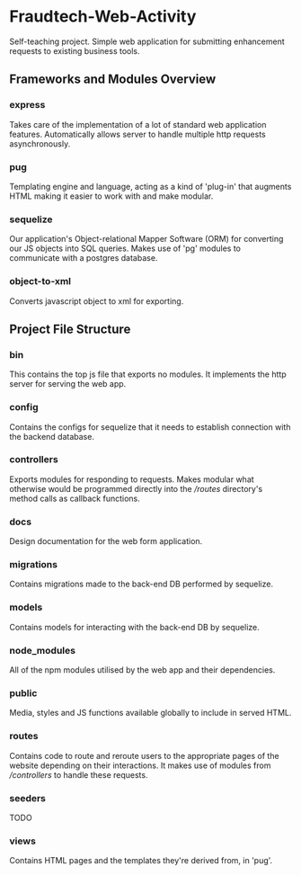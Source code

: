 # Fraudtech-Web-Activity
Self-teaching project. Simple web application for submitting enhancement requests to existing business tools.

## Frameworks and Modules Overview
### express
Takes care of the implementation of a lot of standard web application features. Automatically allows server to handle multiple http requests asynchronously.
### pug
Templating engine and language, acting as a kind of 'plug-in' that augments HTML making it easier to work with and make modular.
### sequelize
Our application's Object-relational Mapper Software (ORM) for converting our JS objects into SQL queries.
Makes use of 'pg' modules to communicate with a postgres database.
### object-to-xml
Converts javascript object to xml for exporting.

## Project File Structure
### bin
This contains the top js file that exports no modules. It implements the http server for serving the web app.
### config
Contains the configs for sequelize that it needs to establish connection with the backend database.
### controllers
Exports modules for responding to requests. Makes modular what otherwise would be programmed directly into the */routes* directory's method calls as callback functions.
### docs
Design documentation for the web form application.
### migrations
Contains migrations made to the back-end DB performed by sequelize.
### models
Contains models for interacting with the back-end DB by sequelize.
### node_modules
All of the npm modules utilised by the web app and their dependencies.
### public
Media, styles and JS functions available globally to include in served HTML.
### routes
Contains code to route and reroute users to the appropriate pages of the website depending on their interactions. It makes use of modules from */controllers* to handle these requests.
### seeders
TODO
### views
Contains HTML pages and the templates they're derived from, in 'pug'.
